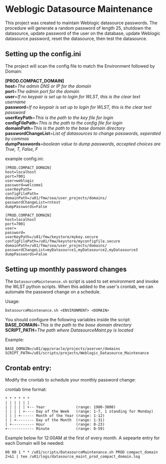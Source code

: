 # Weblogic Datasource Maintenance

This project was created to maintain Weblogic datasource passwords. The procedure will generate a random password of length 25, shutdown the datasource, update password of the user on the database, update Weblogic datasource password, reset the datasource, then test the datasource.

## Setting up the config.ini

The project will scan the config file to match the Environment followed by Domain:

**[PROD.COMPACT_DOMAIN]**  
**host**=*The admin DNS or IP for the domain*  
**port**=*The admin port for the domain*  
**user**=*If no keypair is set up to login for WLST, this is the clear text username*   
**password**=*If no keypair is set up to login for WLST, this is the clear text password*  
**userKeyPath**=*This is the path to the key file for login*  
**configFilePath**=*This is the path to the config file for login*  
**domainPath**=*This is the path to the base domain directory*  
**passwordChangeList**=*List of datasources to change passwords, seperated by commas*  
**dumpPasswords**=*boolean value to dump passwords, accepted choices are True, T, False, F*

example config.ini:
```
[PROD.COMPACT_DOMAIN]
host=localhost
port=7001
user=weblogic
password=welcome1
userKeyPath=
configFilePath=
domainPath=/u01/fmw/soa/user_projects/domains/
passwordChangeList=rntest
dumpPasswords=False

[PROD.COMPACT_DOMAIN]
host=localhost
port=7001
user=
password=
userKeyPath=/u01/fmw/keystore/mykey.secure
configFilePath=/u01/fmw/keystore/myconfigfile.secure
domainPath=/u01/fmw/soa/user_projects/domains/
passwordChangeList=myDatasource1,myDatasource2,myDatasource3
dumpPasswords=False
```

## Setting up monthly password changes

The `DatasourceMaintenance.sh` script is used to set environment and invoke the WLST python scripts. When this added to the user's crontab, we can automate the password change on a schedule.

Usage:
```
DatasourceMaintenance.sh <ENVIRONMENT> <DOMAIN>
```

You should configure the following variables inside the script:
**BASE_DOMAIN**=*This is the path to the base domain directory*  
**SCRIPT_PATH**=*The path where DatasourceMaint.py is located*  

Example:
```
BASE_DOMAIN=/u01/app/oracle/projects/aserver/domains
SCRIPT_PATH=/u01/scripts/projects/Weblogic_Datasource_Maintenance
```

## Crontab entry:

Modify the crontab to schedule your monthly password change:

crontab time format:
```
* * * * * *
| | | | | | 
| | | | | +-- Year              (range: 1900-3000)
| | | | +---- Day of the Week   (range: 1-7, 1 standing for Monday)
| | | +------ Month of the Year (range: 1-12)
| | +-------- Day of the Month  (range: 1-31)
| +---------- Hour              (range: 0-23)
+------------ Minute            (range: 0-59)
```

Example below for 12:00AM at the first of every month. A sepearte entry for each Domain will be needed:
```
00 00 1 * * /u01/scripts/DatasourceMaintenance.sh PROD compact_domain 2>&1 | tee /u01/logs/datasource_maint_prod_compact_domain.log
```